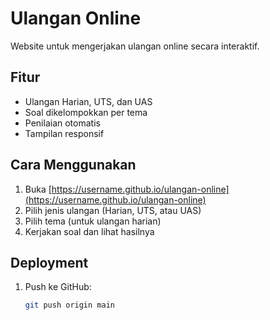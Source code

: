 # Ulangan Online

Website untuk mengerjakan ulangan online secara interaktif.

## Fitur
- Ulangan Harian, UTS, dan UAS
- Soal dikelompokkan per tema
- Penilaian otomatis
- Tampilan responsif

## Cara Menggunakan
1. Buka [https://username.github.io/ulangan-online](https://username.github.io/ulangan-online)
2. Pilih jenis ulangan (Harian, UTS, atau UAS)
3. Pilih tema (untuk ulangan harian)
4. Kerjakan soal dan lihat hasilnya

## Deployment
1. Push ke GitHub:
   ```bash
   git push origin main

